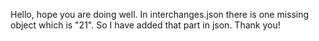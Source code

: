 Hello, hope you are doing well.
In interchanges.json there is one missing object which is "21". So I have added that part in json. Thank you!

